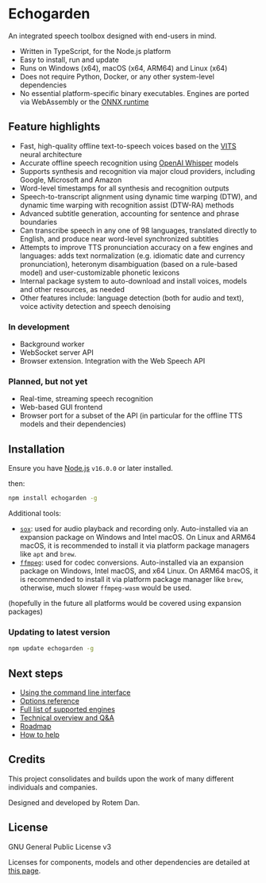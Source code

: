# Echogarden

An integrated speech toolbox designed with end-users in mind.

* Written in TypeScript, for the Node.js platform
* Easy to install, run and update
* Runs on Windows (x64), macOS (x64, ARM64) and Linux (x64)
* Does not require Python, Docker, or any other system-level dependencies
* No essential platform-specific binary executables. Engines are ported via WebAssembly or the [ONNX runtime](https://onnxruntime.ai/)

## Feature highlights

* Fast, high-quality offline text-to-speech voices based on the [VITS](https://github.com/jaywalnut310/vits) neural architecture
* Accurate offline speech recognition using [OpenAI Whisper](https://openai.com/research/whisper) models
* Supports synthesis and recognition via major cloud providers, including Google, Microsoft and Amazon
* Word-level timestamps for all synthesis and recognition outputs
* Speech-to-transcript alignment using dynamic time warping (DTW), and dynamic time warping with recognition assist (DTW-RA) methods
* Advanced subtitle generation, accounting for sentence and phrase boundaries
* Can transcribe speech in any one of 98 languages, translated directly to English, and produce near word-level synchronized subtitles
* Attempts to improve TTS pronunciation accuracy on a few engines and languages: adds text normalization (e.g. idiomatic date and currency pronunciation), heteronym disambiguation (based on a rule-based model) and user-customizable phonetic lexicons
* Internal package system to auto-download and install voices, models and other resources, as needed
* Other features include: language detection (both for audio and text), voice activity detection and speech denoising

### In development

* Background worker
* WebSocket server API
* Browser extension. Integration with the Web Speech API

### Planned, but not yet

* Real-time, streaming speech recognition
* Web-based GUI frontend
* Browser port for a subset of the API (in particular for the offline TTS models and their dependencies)

## Installation

Ensure you have [Node.js](https://nodejs.org/) `v16.0.0` or later installed.

then:
```bash
npm install echogarden -g
```

Additional tools:
* [`sox`](https://sourceforge.net/projects/sox/): used for audio playback and recording only. Auto-installed via an expansion package on Windows and Intel macOS. On Linux and ARM64 macOS, it is recommended to install it via platform package managers like `apt` and `brew`.
* [`ffmpeg`](https://ffmpeg.org/download.html): used for codec conversions. Auto-installed via an expansion package on Windows, Intel macOS, and x64 Linux. On ARM64 macOS, it is recommended to install it via platform package manager like `brew`, otherwise, much slower `ffmpeg-wasm` would be used.

(hopefully in the future all platforms would be covered using expansion packages)

### Updating to latest version

```bash
npm update echogarden -g
```

## Next steps

* [Using the command line interface](docs/CLI.md)
* [Options reference](docs/Options.md)
* [Full list of supported engines](docs/Engines.md)
* [Technical overview and Q&A](docs/Technical.md)
* [Roadmap](docs/Roadmap.md)
* [How to help](docs/Development.md)

## Credits

This project consolidates and builds upon the work of many different individuals and companies.

Designed and developed by Rotem Dan.

## License

GNU General Public License v3

Licenses for components, models and other dependencies are detailed at [this page](docs/Licenses.md).
